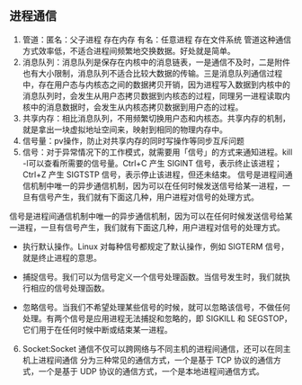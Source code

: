 ## 进程通信
1. 管道：匿名：父子进程 存在内存 有名：任意进程 存在文件系统 管道这种通信方式效率低，不适合进程间频繁地交换数据。好处就是简单。
2. 消息队列：消息队列是保存在内核中的消息链表，一是通信不及时，二是附件也有大小限制，消息队列不适合比较大数据的传输。三是消息队列通信过程中，存在用户态与内核态之间的数据拷贝开销，因为进程写入数据到内核中的消息队列时，会发生从用户态拷贝数据到内核态的过程，同理另一进程读取内核中的消息数据时，会发生从内核态拷贝数据到用户态的过程。
3. 共享内存：相比消息队列，不用频繁切换用户态和内核态。共享内存的机制，就是拿出一块虚拟地址空间来，映射到相同的物理内存中。
4. 信号量：pv操作，防止对共享内存的同时写操作等同步互斥问题
5. 信号：对于异常情况下的工作模式，就需要用「信号」的方式来通知进程。kill -l可以查看所需要的信号量。Ctrl+C 产生 SIGINT 信号，表示终止该进程；Ctrl+Z 产生 SIGTSTP 信号，表示停止该进程，但还未结束。
信号是进程间通信机制中唯一的异步通信机制，因为可以在任何时候发送信号给某一进程，一旦有信号产生，我们就有下面这几种，用户进程对信号的处理方式。

信号是进程间通信机制中唯一的异步通信机制，因为可以在任何时候发送信号给某一进程，一旦有信号产生，我们就有下面这几种，用户进程对信号的处理方式。

- 执行默认操作。Linux 对每种信号都规定了默认操作，例如 SIGTERM 信号，就是终止进程的意思。

- 捕捉信号。我们可以为信号定义一个信号处理函数。当信号发生时，我们就执行相应的信号处理函数。

- 忽略信号。当我们不希望处理某些信号的时候，就可以忽略该信号，不做任何处理。有两个信号是应用进程无法捕捉和忽略的，即 SIGKILL 和 SEGSTOP，它们用于在任何时候中断或结束某一进程。

6. Socket:Socket 通信不仅可以跨网络与不同主机的进程间通信，还可以在同主机上进程间通信 分为三种常见的通信方式，一个是基于 TCP 协议的通信方式，一个是基于 UDP 协议的通信方式，一个是本地进程间通信方式。

